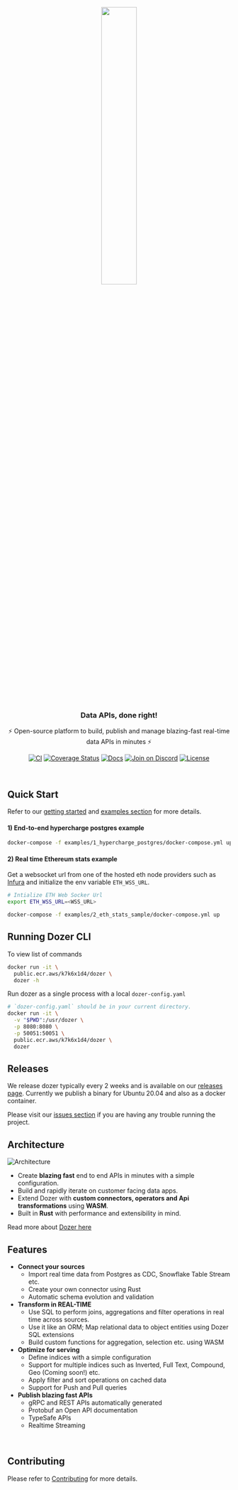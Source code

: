 <div align="center">
    <a target="_blank" href="https://getdozer.io/">
        <br><img src="https://dozer-assets.s3.ap-southeast-1.amazonaws.com/logo-blue.svg" width=40%><br>
    </a>
</div>

<h3 align="center">
     Data APIs, done right!
</h3>
<p align="center">
     ⚡️ Open-source platform to build, publish and manage blazing-fast real-time data APIs in minutes ⚡️
</p>

<p align="center">
  <a href="https://github.com/getdozer/dozer/actions/workflows/dozer.yaml" target="_blank"><img src="https://github.com/getdozer/dozer/actions/workflows/dozer.yaml/badge.svg" alt="CI"></a>
  <a href="https://coveralls.io/github/getdozer/dozer?branch=main" target="_blank"><img src="https://coveralls.io/repos/github/getdozer/dozer/badge.svg?branch=main&t=kZMYaV&style=flat" alt="Coverage Status"></a>
  <a href="https://getdozer.io/docs/dozer" target="_blank"><img src="https://img.shields.io/badge/doc-reference-green" alt="Docs"></a>
  <a href="https://discord.com/invite/3eWXBgJaEQ" target="_blank"><img src="https://img.shields.io/badge/join-on%20discord-primary" alt="Join on Discord"></a>
  <a href="https://github.com/getdozer/dozer/blob/main/LICENSE.txt" target="_blank"><img src="https://img.shields.io/badge/license-ELv2-informational" alt="License"></a>

</p>

[//]: # (  <a href="https://github.com/getdozer/dozer/actions/workflows/dozer.yaml" target="_blank"><img src="https://img.shields.io/github/workflow/status/getdozer/dozer/Dozer%20CI?style=flat" alt="build"></a>)

<br>

## Quick Start
Refer to our [getting started](https://getdozer.io/docs/category/getting-started) and [examples section](https://getdozer.io/docs/category/what-can-you-build-with-dozer) for more details.
#### 1) End-to-end hypercharge postgres example
```bash
docker-compose -f examples/1_hypercharge_postgres/docker-compose.yml up
```
#### 2) Real time Ethereum stats example
Get a websocket url from one of the hosted eth node providers such as [Infura](https://www.infura.io/product/ethereum) and initialize the env variable `ETH_WSS_URL`.
```bash
# Intialize ETH Web Socker Url
export ETH_WSS_URL=<WSS_URL>

docker-compose -f examples/2_eth_stats_sample/docker-compose.yml up
```

## Running Dozer CLI
To view list of commands
```bash
docker run -it \
  public.ecr.aws/k7k6x1d4/dozer \
  dozer -h
```

Run dozer as a single process with a local `dozer-config.yaml`
```bash
# `dozer-config.yaml` should be in your current directory.
docker run -it \
  -v "$PWD":/usr/dozer \
  -p 8080:8080 \
  -p 50051:50051 \
  public.ecr.aws/k7k6x1d4/dozer \
  dozer
```

## Releases
We release dozer typically every 2 weeks and is available on our [releases page](https://github.com/getdozer/dozer/releases/latest). Currently we publish a binary for Ubuntu 20.04 and also as a docker container.


Please visit our [issues section](https://github.com/getdozer/dozer/issues) if you are having any trouble running the project.


##  Architecture

![Architecture](https://getdozer.io/img/dozer-binary.svg)

- Create **blazing fast** end to end APIs in minutes with a simple configuration.
- Build and rapidly iterate on customer facing data apps.
- Extend Dozer with **custom connectors, operators and Api transformations** using **WASM**.
- Built in **Rust** with performance and extensibility in mind.

Read more about [Dozer here](https://getdozer.io/docs/dozer)
<br>

## Features

- **Connect your sources**
    - Import real time data from Postgres as CDC, Snowflake Table Stream etc.
    - Create your own connector using Rust
    - Automatic schema evolution and validation
- **Transform in REAL-TIME**
    - Use SQL to perform joins, aggregations and filter operations in real time across sources.
    - Use it like an ORM; Map relational data to object entities using Dozer SQL extensions
    - Build custom functions for aggregation, selection etc. using WASM
- **Optimize for serving**
    - Define indices with a simple configuration
    - Support for multiple indices such as Inverted, Full Text, Compound, Geo (Coming soon!) etc.
    - Apply filter and sort operations on cached data
    - Support for Push and Pull queries
- **Publish blazing fast APIs**
    - gRPC and REST APIs automatically generated
    - Protobuf an Open API documentation
    - TypeSafe APIs
    - Realtime Streaming

<br>

## Contributing
Please refer to [Contributing](https://getdozer.io/docs/contributing/overview) for more details.
